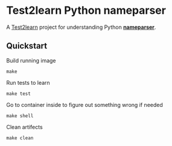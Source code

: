 # Test2learn Python nameparser

A [Test2learn](https://github.com/wonderchang/test2learn) project for understanding Python **[nameparser](https://pypi.org/project/nameparser/)**.

## Quickstart

Build running image

    make

Run tests to learn

    make test

Go to container inside to figure out something wrong if needed

    make shell

Clean artifects

    make clean


<!--
  vi:et:wrap:ts=2:sw=2
-->
